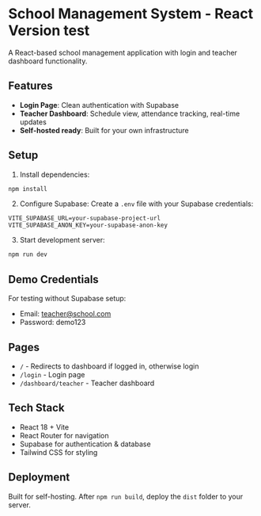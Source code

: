 # School Management System - React Version  test

A React-based school management application with login and teacher dashboard functionality.

## Features

- **Login Page**: Clean authentication with Supabase
- **Teacher Dashboard**: Schedule view, attendance tracking, real-time updates
- **Self-hosted ready**: Built for your own infrastructure

## Setup

1. Install dependencies:
```bash
npm install
```

2. Configure Supabase:
Create a `.env` file with your Supabase credentials:
```
VITE_SUPABASE_URL=your-supabase-project-url
VITE_SUPABASE_ANON_KEY=your-supabase-anon-key
```

3. Start development server:
```bash
npm run dev
```

## Demo Credentials

For testing without Supabase setup:
- Email: teacher@school.com
- Password: demo123

## Pages

- `/` - Redirects to dashboard if logged in, otherwise login
- `/login` - Login page
- `/dashboard/teacher` - Teacher dashboard

## Tech Stack

- React 18 + Vite
- React Router for navigation
- Supabase for authentication & database
- Tailwind CSS for styling

## Deployment

Built for self-hosting. After `npm run build`, deploy the `dist` folder to your server.

